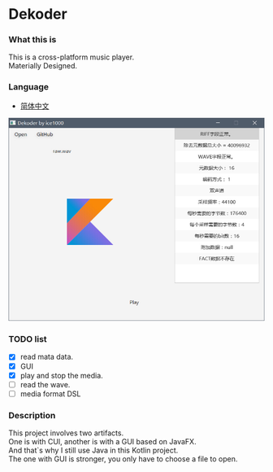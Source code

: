 # Dekoder

### What this is
This is a cross-platform music player.<br/>
Materially Designed.

### Language
+ [简体中文](./README-ZH.md)

![0](./art/01.jpg)

### TODO list
+ [X] read mata data.
+ [X] GUI
+ [X] play and stop the media.
+ [ ] read the wave.
+ [ ] media format DSL

### Description
This project involves two artifacts.<br/>
One is with CUI, another is with a GUI based on JavaFX.<br/>
And that`s why I still use Java in this Kotlin project.<br/>
The one with GUI is stronger, you only have to choose a file to open.